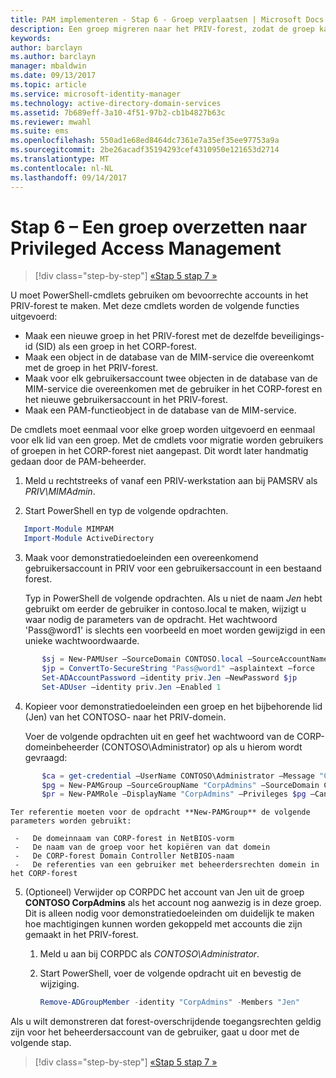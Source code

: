 ```yaml
---
title: PAM implementeren - Stap 6 - Groep verplaatsen | Microsoft Docs
description: Een groep migreren naar het PRIV-forest, zodat de groep kan worden beheerd met Privilege Access Management.
keywords: 
author: barclayn
ms.author: barclayn
manager: mbaldwin
ms.date: 09/13/2017
ms.topic: article
ms.service: microsoft-identity-manager
ms.technology: active-directory-domain-services
ms.assetid: 7b689eff-3a10-4f51-97b2-cb1b4827b63c
ms.reviewer: mwahl
ms.suite: ems
ms.openlocfilehash: 550ad1e68ed8464dc7361e7a35ef35ee97753a9a
ms.sourcegitcommit: 2be26acadf35194293cef4310950e121653d2714
ms.translationtype: MT
ms.contentlocale: nl-NL
ms.lasthandoff: 09/14/2017
---
```

# <a name="step-6--transition-a-group-to-privileged-access-management"></a>Stap 6 – Een groep overzetten naar Privileged Access Management

>[!div class="step-by-step"]
[«Stap 5 ](step-5-establish-trust-between-priv-corp-forests.md)
[stap 7 »](step-7-elevate-user-access.md)

U moet PowerShell-cmdlets gebruiken om bevoorrechte accounts in het PRIV-forest te maken. Met deze cmdlets worden de volgende functies uitgevoerd:

- Maak een nieuwe groep in het PRIV-forest met de dezelfde beveiligings-id (SID) als een groep in het CORP-forest.  
- Maak een object in de database van de MIM-service die overeenkomt met de groep in het PRIV-forest.  
- Maak voor elk gebruikersaccount twee objecten in de database van de MIM-service die overeenkomen met de gebruiker in het CORP-forest en het nieuwe gebruikersaccount in het PRIV-forest.  
- Maak een PAM-functieobject in de database van de MIM-service.  

De cmdlets moet eenmaal voor elke groep worden uitgevoerd en eenmaal voor elk lid van een groep. Met de cmdlets voor migratie worden gebruikers of groepen in het CORP-forest niet aangepast. Dit wordt later handmatig gedaan door de PAM-beheerder.

1. Meld u rechtstreeks of vanaf een PRIV-werkstation aan bij PAMSRV als *PRIV\MIMAdmin*.

2.  Start PowerShell en typ de volgende opdrachten.

```PowerShell
   Import-Module MIMPAM
   Import-Module ActiveDirectory
```

3.  Maak voor demonstratiedoeleinden een overeenkomend gebruikersaccount in PRIV voor een gebruikersaccount in een bestaand forest.

    Typ in PowerShell de volgende opdrachten.  Als u niet de naam *Jen* hebt gebruikt om eerder de gebruiker in contoso.local te maken, wijzigt u waar nodig de parameters van de opdracht. Het wachtwoord 'Pass@word1' is slechts een voorbeeld en moet worden gewijzigd in een unieke wachtwoordwaarde.

 ```PowerShell
        $sj = New-PAMUser –SourceDomain CONTOSO.local –SourceAccountName Jen
        $jp = ConvertTo-SecureString "Pass@word1" –asplaintext –force
        Set-ADAccountPassword –identity priv.Jen –NewPassword $jp
        Set-ADUser –identity priv.Jen –Enabled 1
  ```

4. Kopieer voor demonstratiedoeleinden een groep en het bijbehorende lid (Jen) van het CONTOSO- naar het PRIV-domein.

    Voer de volgende opdrachten uit en geef het wachtwoord van de CORP-domeinbeheerder (CONTOSO\Administrator) op als u hierom wordt gevraagd:

 ```PowerShell
        $ca = get-credential –UserName CONTOSO\Administrator –Message "CORP forest domain admin credentials"
        $pg = New-PAMGroup –SourceGroupName "CorpAdmins" –SourceDomain CONTOSO.local                 –SourceDC CORPDC.contoso.local –Credentials $ca
        $pr = New-PAMRole –DisplayName "CorpAdmins" –Privileges $pg –Candidates $sj
 ```

    Ter referentie moeten voor de opdracht **New-PAMGroup** de volgende parameters worden gebruikt:

     -   De domeinnaam van CORP-forest in NetBIOS-vorm  
     -   De naam van de groep voor het kopiëren van dat domein  
     -   De CORP-forest Domain Controller NetBIOS-naam  
     -   De referenties van een gebruiker met beheerdersrechten domein in het CORP-forest  

5.  (Optioneel) Verwijder op CORPDC het account van Jen uit de groep **CONTOSO CorpAdmins** als het account nog aanwezig is in deze groep.  Dit is alleen nodig voor demonstratiedoeleinden om duidelijk te maken hoe machtigingen kunnen worden gekoppeld met accounts die zijn gemaakt in het PRIV-forest.

    1.  Meld u aan bij CORPDC als *CONTOSO\Administrator*.

    2.  Start PowerShell, voer de volgende opdracht uit en bevestig de wijziging.

        ```PowerShell
        Remove-ADGroupMember -identity "CorpAdmins" -Members "Jen"
        ```


Als u wilt demonstreren dat forest-overschrijdende toegangsrechten geldig zijn voor het beheerdersaccount van de gebruiker, gaat u door met de volgende stap.

>[!div class="step-by-step"]
[«Stap 5 ](step-5-establish-trust-between-priv-corp-forests.md)
[stap 7 »](step-7-elevate-user-access.md)
